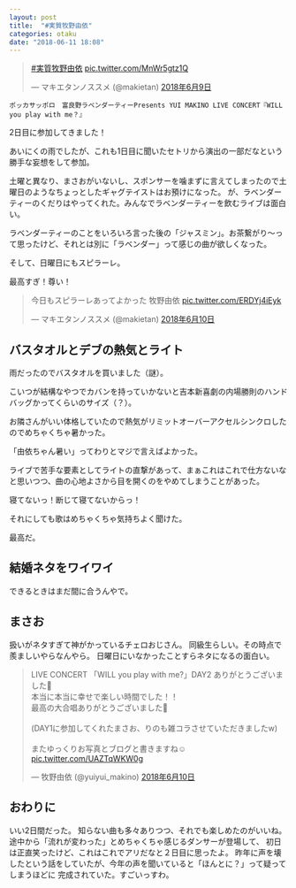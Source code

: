 ```yaml
---
layout: post
title:  "#実質牧野由依"
categories: otaku
date: "2018-06-11 18:08"
---
```


<blockquote class="twitter-tweet" data-lang="ja"><p lang="und" dir="ltr"><a href="https://twitter.com/hashtag/%E5%AE%9F%E8%B3%AA%E7%89%A7%E9%87%8E%E7%94%B1%E4%BE%9D?src=hash&amp;ref_src=twsrc%5Etfw">#実質牧野由依</a> <a href="https://t.co/MnWr5gtz1Q">pic.twitter.com/MnWr5gtz1Q</a></p>&mdash; マキエタンノススメ (@makietan) <a href="https://twitter.com/makietan/status/1005412223089442816?ref_src=twsrc%5Etfw">2018年6月9日</a></blockquote>
<script async src="https://platform.twitter.com/widgets.js" charset="utf-8"></script>


```
ポッカサッポロ　富良野ラベンダーティーPresents YUI MAKINO LIVE CONCERT『WILL you play with me？』
```

2日目に参加してきました！

あいにくの雨でしたが、これも1日目に聞いたセトリから演出の一部だなという勝手な妄想をして参加。

土曜と異なり、まさおがいないし、スポンサーを噛まずに言えてしまったので土曜日のようなちょっとしたギャグテイストはお預けになった。
が、ラベンダーティーのくだりはやってくれた。みんなでラベンダーティーを飲むライブは面白い。

ラベンダーティーのことをいろいろ言った後の「ジャスミン」。お茶繋がり〜って思ったけど、それとは別に「ラベンダー」って感じの曲が欲しくなった。

そして、日曜日にもスピラーレ。

最高すぎ！尊い！

<blockquote class="twitter-tweet" data-lang="ja"><p lang="ja" dir="ltr">今日もスピラーレあってよかった 牧野由依 <a href="https://t.co/ERDYj4iEyk">pic.twitter.com/ERDYj4iEyk</a></p>&mdash; マキエタンノススメ (@makietan) <a href="https://twitter.com/makietan/status/1005761618028838914?ref_src=twsrc%5Etfw">2018年6月10日</a></blockquote>
<script async src="https://platform.twitter.com/widgets.js" charset="utf-8"></script>

## バスタオルとデブの熱気とライト

雨だったのでバスタオルを買いました（謎）。

こいつが結構なやつでカバンを持っていかないと吉本新喜劇の内場勝則のハンドバッグかってくらいのサイズ（？）。

お隣さんがいい体格していたので熱気がリミットオーバーアクセルシンクロしたのでめちゃくちゃ暑かった。

「由依ちゃん暑い」ってわりとマジで言えばよかった。

ライブで苦手な要素としてライトの直撃があって、まぁこれはこれで仕方ないなと思いつつ、曲の心地よさから目を開くのをやめてしまうことがあった。

寝てないっ！断じて寝てないからっ！

それにしても歌はめちゃくちゃ気持ちよく聞けた。

最高だ。

## 結婚ネタをワイワイ

できるときはまだ間に合うんやで。

## まさお

扱いがネタすぎて神がかっているチェロおじさん。
同級生らしい。その時点で羨ましいやらなんやら。
日曜日にいなかったことすらネタになるの面白い。

<blockquote class="twitter-tweet" data-lang="ja"><p lang="ja" dir="ltr">LIVE CONCERT 「WILL you play with me?」DAY2 ありがとうございました💖<br>本当に本当に幸せで楽しい時間でした！！<br>最高の大合唱ありがとうございました🤩<br><br>(DAY1に参加してくれたまさお、りのも雑コラさせていただきましたw)<br><br>またゆっくりお写真とブログと書きますね☺️ <a href="https://t.co/UAZTqWKW0g">pic.twitter.com/UAZTqWKW0g</a></p>&mdash; 牧野由依 (@yuiyui_makino) <a href="https://twitter.com/yuiyui_makino/status/1005782090594508802?ref_src=twsrc%5Etfw">2018年6月10日</a></blockquote>
<script async src="https://platform.twitter.com/widgets.js" charset="utf-8"></script>

## おわりに

いい2日間だった。
知らない曲も多々ありつつ、それでも楽しめたのがいいね。
途中から「流れが変わった」とめちゃくちゃ感じるダンサーが登場して、
初日は正直笑ったけど、これはこれでアリだなと２日目に思ったよ。
昨年に声を壊したという話をしていたが、今年の声を聞いていると「ほんとに？」って疑ってしまうほどに
完成されていた。すごいっすわ。
